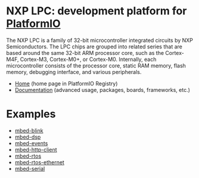 
# NXP LPC: development platform for [PlatformIO](https://platformio.org)

The NXP LPC is a family of 32-bit microcontroller integrated circuits by NXP Semiconductors. The LPC chips are grouped into related series that are based around the same 32-bit ARM processor core, such as the Cortex-M4F, Cortex-M3, Cortex-M0+, or Cortex-M0. Internally, each microcontroller consists of the processor core, static RAM memory, flash memory, debugging interface, and various peripherals.

* [Home](https://platformio.org/platforms/nxplpc) (home page in PlatformIO Registry)
* [Documentation](http://docs.platformio.org/page/platforms/nxplpc.html) (advanced usage, packages, boards, frameworks, etc.)

# Examples

* [mbed-blink](https://github.com/platformio/platform-nxplpc/tree/develop/examples/mbed-blink)
* [mbed-dsp](https://github.com/platformio/platform-nxplpc/tree/develop/examples/mbed-dsp)
* [mbed-events](https://github.com/platformio/platform-nxplpc/tree/develop/examples/mbed-events)
* [mbed-http-client](https://github.com/platformio/platform-nxplpc/tree/develop/examples/mbed-http-client)
* [mbed-rtos](https://github.com/platformio/platform-nxplpc/tree/develop/examples/mbed-rtos)
* [mbed-rtos-ethernet](https://github.com/platformio/platform-nxplpc/tree/develop/examples/mbed-rtos-ethernet)
* [mbed-serial](https://github.com/platformio/platform-nxplpc/tree/develop/examples/mbed-serial)
